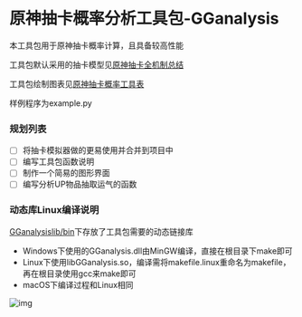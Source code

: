 # 原神抽卡概率分析工具包-GGanalysis

本工具包用于原神抽卡概率计算，且具备较高性能

工具包默认采用的抽卡模型见[原神抽卡全机制总结](https://www.bilibili.com/read/cv10468091)

工具包绘制图表见[原神抽卡概率工具表](https://www.bilibili.com/read/cv12616453)

样例程序为example.py

### 规划列表

- [ ] 将抽卡模拟器做的更易使用并合并到项目中
- [ ] 编写工具包函数说明
- [ ] 制作一个简易的图形界面
- [ ] 编写分析UP物品抽取运气的函数

### 动态库Linux编译说明

[GGanalysislib/bin](GGanalysislib/bin)下存放了工具包需要的动态链接库

- Windows下使用的GGanalysis.dll由MinGW编译，直接在根目录下make即可
- Linux下使用libGGanalysis.so，编译需将makefile.linux重命名为makefile，再在根目录使用gcc来make即可
- macOS下编译过程和Linux相同

![img](https://i0.hdslb.com/bfs/article/a78913e871d17bdf978626df6a90afeb5b3b38c1.png@942w_1079h_progressive.webp)